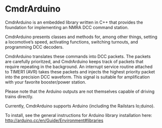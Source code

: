 CmdrArduino
===========

CmdrArduino is an embedded library written in C++ that provides the 
foundation for implementing an NMRA DCC command station.

CmdrArduino presents classes and methods for, among other things, 
setting a locomotive’s speed, activating functions, switching turnouts, 
and programming DCC decoders.

CmdrArduino translates these commands into DCC packets. The packets are 
carefully prioritzed, and CmdrArduino keeps track of packets that require
repeating in the background. An interrupt service routine attached to 
TIMER1 (AVR) takes these packets and injects the highest priority packet
into the precision DCC waveform. This signal is suitable for 
amplification with your favorite  booster/power station. 

Please note that the Arduino outputs are not themselves capable of 
driving trains directly.

Currently, CmdrArduino supports Arduino (including the Railstars 
Io;duino).

To install, see the general instructions for Arduino library installation here:
http://arduino.cc/en/Guide/Environment#libraries
